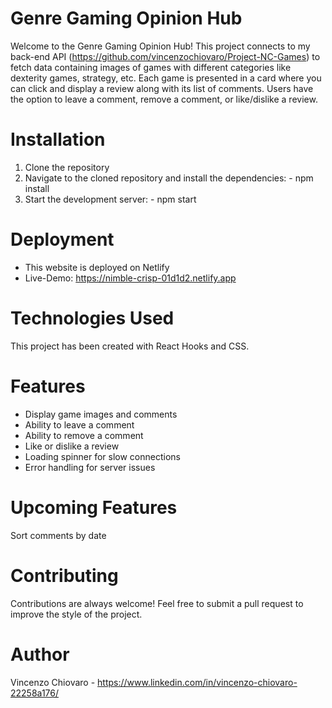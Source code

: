 # Genre Gaming Opinion Hub

Welcome to the Genre Gaming Opinion Hub! This project connects to my back-end API (https://github.com/vincenzochiovaro/Project-NC-Games) to fetch data containing images of games with different categories like dexterity games, strategy, etc. Each game is presented in a card where you can click and display a review along with its list of comments. Users have the option to leave a comment, remove a comment, or like/dislike a review.

# Installation

1. Clone the repository
2. Navigate to the cloned repository and install the dependencies: - npm install
3. Start the development server: - npm start

# Deployment

- This website is deployed on Netlify
- Live-Demo: https://nimble-crisp-01d1d2.netlify.app

# Technologies Used

This project has been created with React Hooks and CSS.

# Features

- Display game images and comments
- Ability to leave a comment
- Ability to remove a comment
- Like or dislike a review
- Loading spinner for slow connections
- Error handling for server issues

# Upcoming Features

Sort comments by date

# Contributing

Contributions are always welcome! Feel free to submit a pull request to improve the style of the project.

# Author

Vincenzo Chiovaro - https://www.linkedin.com/in/vincenzo-chiovaro-22258a176/
